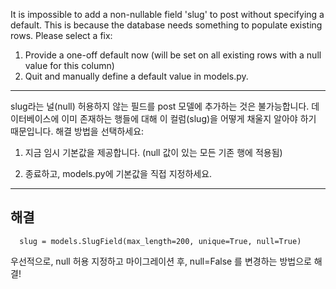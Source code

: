 It is impossible to add a non-nullable field 'slug' to post without specifying a default. 
This is because the database needs something to populate existing rows.
Please select a fix:
 1) Provide a one-off default now (will be set on all existing rows with a null value for 
this column)
 2) Quit and manually define a default value in models.py.

---
slug라는 널(null) 허용하지 않는 필드를 post 모델에 추가하는 것은 불가능합니다.
데이터베이스에 이미 존재하는 행들에 대해 이 컬럼(slug)을 어떻게 채울지 알아야 하기 때문입니다.
해결 방법을 선택하세요:

1. 지금 임시 기본값을 제공합니다.
(null 값이 있는 모든 기존 행에 적용됨)

2. 종료하고, models.py에 기본값을 직접 지정하세요.

---
## 해결
```
  slug = models.SlugField(max_length=200, unique=True, null=True)
```

우선적으로, null 허용 지정하고 마이그레이션 후, null=False 를 변경하는 방법으로 해결!